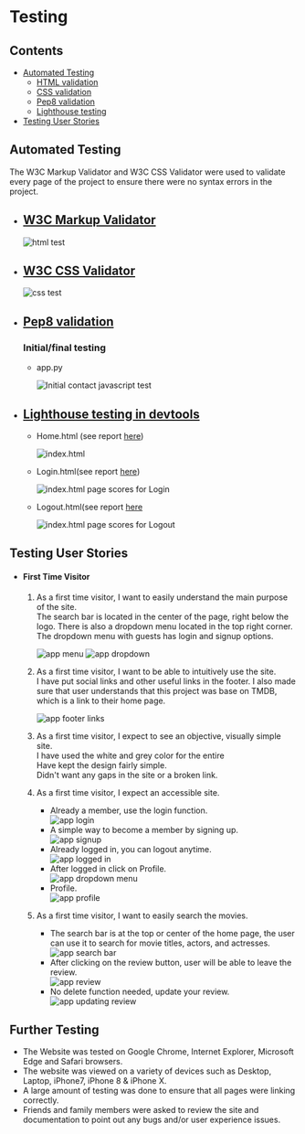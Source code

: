 # Testing

## Contents 
   - [Automated Testing](#automated-testing)
      * [HTML validation](#w3c-markup-validator)
      * [CSS validation](#w3c-css-validator)
      * [Pep8 validation](#pep8-validation)
      * [Lighthouse testing](#lighthouse-testing-in-devtools)
   - [Testing User Stories](#testing-user-stories)
   

## Automated Testing

The W3C Markup Validator and W3C CSS Validator were used to validate every page of the project to ensure there were no syntax errors in the project.

-   ## [W3C Markup Validator](https://validator.w3.org/) 

    ![html test](app\static\tests\htmlvalidator.png)

-   ## [W3C CSS Validator](https://jigsaw.w3.org/css-validator/#validate_by_input) 
    
    
      ![css test](app\static\tests\cssvalidator.png)


-   ## [Pep8 validation](http://pep8online.com/) 
    
    ### Initial/final testing
  
    - app.py 

      ![Initial contact javascript test](app\static\tests\pep8validation.png)

    
-   ## [Lighthouse testing in devtools](https://chrome.google.com/webstore/detail/lighthouse/blipmdconlkpinefehnmjammfjpmpbjk?hl=en) 
       
  
     + Home.html (see report [here](app\static\tests\LHhome.png))

       ![index.html](app\static\tests\LHhome.png)

     + Login.html(see report [here](app\static\tests\Lhlogin.png))

       ![index.html page scores for Login](app\static\tests\Lhlogin.png)
     
     + Logout.html(see report [here](app\static\tests\LHlogout.png)

       ![index.html page scores for Logout](app\static\tests\LHlogout.png)

      
    
## Testing User Stories 

   - #### First Time Visitor 

      1. As a first time visitor, I want to easily understand the main purpose of the site.<br>
        The search bar is located in the center of the page, right below the logo. There is also a dropdown menu located in the top right corner. The dropdown menu with guests has login and signup options. 

         ![app menu](app\static\tests\appmenu.png)
         ![app dropdown](app\static\tests\drodownmenu.png)

         
      2. As a first time visitor, I want to be able to intuitively use the site.<br>
         I have put social links and other useful links in the footer. I also made sure that user understands that this project was base on TMDB, which is a link to their home page.

         ![app footer links](app\static\tests\footermenu.png)


      3. As a first time visitor, I expect to see an objective, visually simple site.<br>
         I have used the white and grey color for the entire<br> Have kept the design fairly simple.<br> Didn't want any gaps in the site or a broken link.

         
      4. As a first time visitor, I expect an accessible site.<br>
         
               
         * Already a member, use the login function.<br>
         ![app login](app\static\tests\login.png)
         * A simple way to  become a member by signing up.<br>
         ![app signup](app\static\tests\signup.png)
         * Already logged in, you can logout anytime.<br>
         ![app logged in](app\static\tests\loggedinmsg.png)
         * After logged in click on Profile.<br>
         ![app dropdown menu](app\static\tests\Profilemsg.png)
         * Profile.<br>
         ![app profile](app\static\tests\profile.png)
         

      6. As a first time visitor, I want to easily search the movies.<br>
         
         
         * The search bar is at the top or center of the home page, the user can use it to search for movie titles, actors, and actresses.<br>
         ![app search bar](app\static\tests\searchmovie.png)
         * After clicking on the review button, user will be able to leave the review.<br>
         ![app review](app\static\tests\review.png)
         * No delete function needed, update your review.<br>
         ![app updating review](app\static\tests\updatingreview.png)

     
## Further Testing

* The Website was tested on Google Chrome, Internet Explorer, Microsoft Edge and Safari browsers.
* The website was viewed on a variety of devices such as Desktop, Laptop, iPhone7, iPhone 8 & iPhone X.
* A large amount of testing was done to ensure that all pages were linking correctly.
* Friends and family members were asked to review the site and documentation to point out any bugs and/or user experience issues.